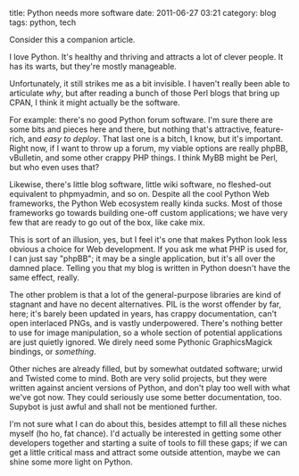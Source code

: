 title: Python needs more software
date: 2011-06-27 03:21
category: blog
tags: python, tech

Consider this a companion article.

I love Python.  It's healthy and thriving and attracts a lot of clever people.  It has its warts, but they're mostly manageable.

Unfortunately, it still strikes me as a bit invisible.  I haven't really been able to articulate _why_, but after reading a bunch of those Perl blogs that bring up CPAN, I think it might actually be the software.

For example: there's no good Python forum software.  I'm sure there are some bits and pieces here and there, but nothing that's attractive, feature-rich, and _easy to deploy_.  That last one is a bitch, I know, but it's important.  Right now, if I want to throw up a forum, my viable options are really phpBB, vBulletin, and some other crappy PHP things.  I think MyBB might be Perl, but who even uses that?

<!-- more -->

Likewise, there's little blog software, little wiki software, no fleshed-out equivalent to phpmyadmin, and so on.  Despite all the cool Python Web frameworks, the Python Web ecosystem really kinda sucks.  Most of those frameworks go towards building one-off custom applications; we have very few that are ready to go out of the box, like cake mix.

This is sort of an illusion, yes, but I feel it's one that makes Python look less obvious a choice for Web development.  If you ask me what PHP is used for, I can just say "phpBB"; it may be a single application, but it's all over the damned place.  Telling you that my blog is written in Python doesn't have the same effect, really.

The other problem is that a lot of the general-purpose libraries are kind of stagnant and have no decent alternatives.  PIL is the worst offender by far, here; it's barely been updated in years, has crappy documentation, can't open interlaced PNGs, and is vastly underpowered.  There's nothing better to use for image manipulation, so a whole section of potential applications are just quietly ignored.  We direly need some Pythonic GraphicsMagick bindings, or _something_.

Other niches are already filled, but by somewhat outdated software; urwid and Twisted come to mind.  Both are very solid projects, but they were written against ancient versions of Python, and don't play too well with what we've got now.  They could seriously use some better documentation, too.  Supybot is just awful and shall not be mentioned further.

I'm not sure what I can do about this, besides attempt to fill all these niches myself (ho ho, fat chance).  I'd actually be interested in getting some other developers together and starting a suite of tools to fill these gaps; if we can get a little critical mass and attract some outside attention, maybe we can shine some more light on Python.
